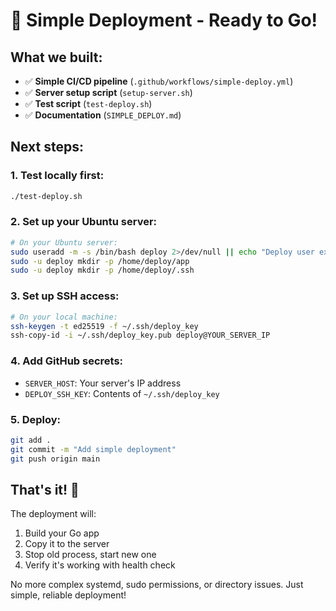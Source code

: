 # 🚀 Simple Deployment - Ready to Go!

## What we built:
- ✅ **Simple CI/CD pipeline** (`.github/workflows/simple-deploy.yml`)
- ✅ **Server setup script** (`setup-server.sh`) 
- ✅ **Test script** (`test-deploy.sh`)
- ✅ **Documentation** (`SIMPLE_DEPLOY.md`)

## Next steps:

### 1. Test locally first:
```bash
./test-deploy.sh
```

### 2. Set up your Ubuntu server:
```bash
# On your Ubuntu server:
sudo useradd -m -s /bin/bash deploy 2>/dev/null || echo "Deploy user exists"
sudo -u deploy mkdir -p /home/deploy/app
sudo -u deploy mkdir -p /home/deploy/.ssh
```

### 3. Set up SSH access:
```bash
# On your local machine:
ssh-keygen -t ed25519 -f ~/.ssh/deploy_key
ssh-copy-id -i ~/.ssh/deploy_key.pub deploy@YOUR_SERVER_IP
```

### 4. Add GitHub secrets:
- `SERVER_HOST`: Your server's IP address
- `DEPLOY_SSH_KEY`: Contents of `~/.ssh/deploy_key`

### 5. Deploy:
```bash
git add .
git commit -m "Add simple deployment"
git push origin main
```

## That's it! 🎉

The deployment will:
1. Build your Go app
2. Copy it to the server  
3. Stop old process, start new one
4. Verify it's working with health check

No more complex systemd, sudo permissions, or directory issues. Just simple, reliable deployment!

